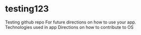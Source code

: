 # testing123
Testing github repo
For future directions on how to use your app.
Technologies used in app
Directions on how to contribute to OS

